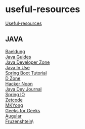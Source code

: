 useful-resources
=================
[Useful-resources](./useful-resources.txt)


JAVA
------
[Baeldung](https://www.baeldung.com)\
[Java Guides](https://www.javaguides.net/)\
[Java Developer Zone](https://javadeveloperzone.com)\
[Java In Use](https://www.javainuse.com)\
[Spring Boot Tutorial](https://www.springboottutorial.com)\
[D Zone](https://dzone.com)\
[Hacker Noon](https://hackernoon.com)\
[Java Dev Journal](https://www.javadevjournal.com)\
[Spring IO](https://docs.spring.io)\
[Zetcode](zetcode.com)\
[MKYong](mkyong.com)\
[Geeks for Geeks](https://www.geeksforgeeks.org)\
[Augular](https://github.com/mraible/ng-demo)\
[Fruzenshtein](http://fruzenshtein.com/)\

